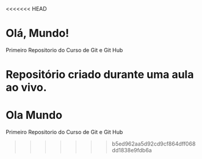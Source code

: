 <<<<<<< HEAD
# Olá, Mundo!
 Primeiro Repositorio do Curso de Git e Git Hub

 Repositório criado durante uma aula ao vivo.
=======
# Ola Mundo
 Primeiro Repositorio do Curso de Git e Git Hub
>>>>>>> b5ed962aa5d92cd9cf864dff068dd1838e9fdb6a
